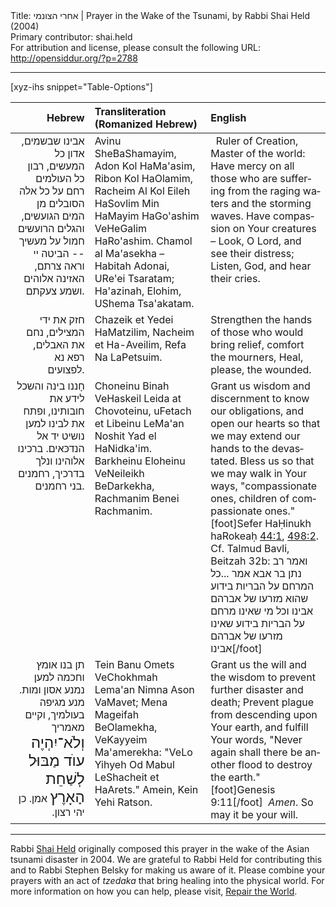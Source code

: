 <html>
<head></head>
<body>
Title: אחרי הצונמי | Prayer in the Wake of the Tsunami, by Rabbi Shai Held (2004)<br />
Primary contributor: shai.held<br />
For attribution and license, please consult the following URL: <a href="http://opensiddur.org/?p=2788">http://opensiddur.org/?p=2788</a>
<p />
<hr />

[xyz-ihs snippet="Table-Options"]<table style="margin-left: auto; margin-right: auto;" class="draggable">
<thead><tr><th id="x" style="text-align: right;">Hebrew</th><th style="text-align: left;">Transliteration (Romanized Hebrew)</th><th style="text-align: left;">English</th></tr></thead>
<tbody>
<tr><td style="vertical-align:top;">
<div class="liturgy" lang="he" style="text-align: right;">
אבינו שבשמים, 
אדון כל המעשים, 
רבון כל העולמים
רחם על כל אלה הסובלים 
מן המים הגועשים, והגלים הרועשים
חמול על מעשיך -- 
הביטה יי וראה צרתם, 
האזינה אלוהים ושמע צעקתם.
</div></td>

<td style="vertical-align:top;">
<div class="romanized-transliteration" lang="he" style="text-align: left;">
Avinu SheBaShamayim, 
Adon Kol HaMa'asim, 
Ribon Kol HaOlamim,
Racheim Al Kol Eileh HaSovlim 
Min HaMayim HaGo'ashim VeHeGalim HaRo'ashim.
Chamol al Ma'asekha – 
Habitah Adonai, URe'ei Tsaratam;
Ha'azinah, Elohim, UShema Tsa'akatam.
</div></td>
 
<td style="vertical-align:top;">
<div class="english" lang="en" style="text-align: left;">
&nbsp;
Ruler of Creation, 
Master of the world:
Have mercy on all those who are suffering 
from the raging waters and the storming waves.
Have compassion on Your creatures – 
Look, O Lord, and see their distress; 
Listen, God, and hear their cries.
</div></td>
</tr>


<tr><td style="vertical-align:top;">
<div class="liturgy" lang="he" style="text-align: right;">
חזק את ידי המצילים, 
נחם את האבלים, 
רפא נא לפצועים.
</div></td>

<td style="vertical-align:top;">
<div class="romanized-transliteration" lang="he" style="text-align: left;">
Chazeik et Yedei HaMatzilim, 
Nacheim et Ha-Aveilim, 
Refa Na LaPetsuim.
</div></td>
 
<td style="vertical-align:top;">
<div class="english" lang="en" style="text-align: left;">
Strengthen the hands of those who would bring relief, 
comfort the mourners,
Heal, please, the wounded.
</div></td>
</tr>


<tr><td style="vertical-align:top;">
<div class="liturgy" lang="he" style="text-align: right;">
חָננו בינה והשכל לידע את חובותינו, 
ופתח את לבינו 
למען נושיט יד אל הנדכּאים.
ברכינו אלוהינו ונלך בדרכיך, 
רחמנים בני רחמנים.
</div></td>

<td style="vertical-align:top;">
<div class="romanized-transliteration" lang="he" style="text-align: left;">
Choneinu Binah VeHaskeil Leida at Chovoteinu,
uFetach et Libeinu 
LeMa'an Noshit Yad el HaNidka'im.
Barkheinu Eloheinu VeNeileikh BeDarkekha, 
Rachmanim Benei Rachmanim.
</div></td>
 
<td style="vertical-align:top;">
<div class="english" lang="en" style="text-align: left;">
Grant us wisdom and discernment to know our obligations,
and open our hearts 
so that we may extend our hands to the devastated.
Bless us so that we may walk in Your ways,
"compassionate ones, children of compassionate ones."[foot]Sefer HaḤinukh haRokeaḥ <a href="http://www.sefaria.org/Sefer_HaChinukh.44.1">44:1</a>, <a href="http://www.sefaria.org/Sefer_HaChinukh.498.2?lang=he&layout=lines&sidebarLang=all">498:2</a>. Cf. Talmud Bavli, Beitzah 32b: ואמר רב נתן בר אבא אמר ...כל המרחם על הבריות בידוע שהוא מזרעו של אברהם אבינו וכל מי שאינו מרחם על הבריות בידוע שאינו מזרעו של אברהם אבינו[/foot]
</div></td></tr>


<tr><td style="vertical-align:top;">
<div class="liturgy" lang="he" style="text-align: right;">
תן בנו אומץ וחכמה 
למען נמנע אסון ומות.
מנע מגיפה בעולמיך, 
וקיים מאמריך
<span class="scribe" lang="he" style="font-size : x-large;">וְלֹא־יִהְיֶה עוֺד מַבּוּל לְשַׁחֵת הָאָרֶץ</span>
אמן. כן יהי רצון.‏
</div></td>

<td style="vertical-align:top;" style="text-align: left;">
<div class="romanized-transliteration" lang="he">
Tein Banu Omets VeChokhmah 
Lema'an Nimna Ason VaMavet;
Mena Mageifah BeOlamekha, 
VeKayyeim Ma'amerekha:
"VeLo Yihyeh Od Mabul LeShacheit et HaArets."
Amein, Kein Yehi Ratson.
</div></td>
 
<td style="vertical-align:top;">
<div class="english" lang="en" style="text-align: left;">
Grant us the will and the wisdom 
to prevent further disaster and death;
Prevent plague from descending upon Your earth, 
and fulfill Your words,
"Never again shall there be another flood to destroy the earth."[foot]Genesis 9:11[/foot]&nbsp;
<em>Amen</em>. So may it be your will.
</div></td></tr>
</tbody></table>

<hr />

Rabbi <a href="http://www.mechonhadar.org/faculty">Shai Held</a> originally composed this prayer in the wake of the Asian tsunami disaster in 2004. We are grateful to Rabbi Held for contributing this and to Rabbi Stephen Belsky for making us aware of it. Please combine your prayers with an act of <em>tzedaka</em> that bring healing into the physical world. For more information on how you can help, please visit, <a href="http://werepair.org">Repair the World</a>.
</body>
</html>